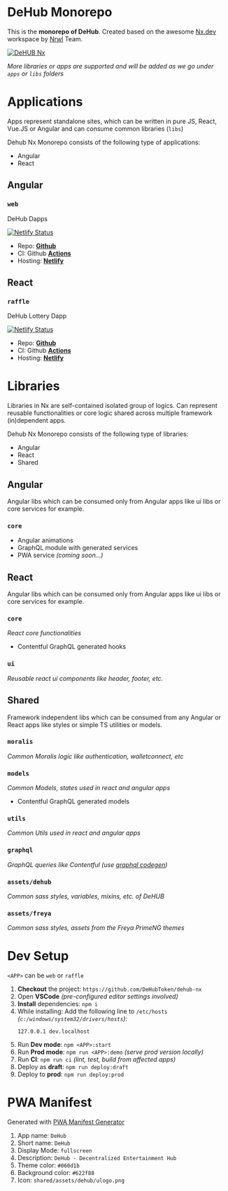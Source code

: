 # DeHub Monorepo

This is the **monorepo of DeHub**. Created based on the awesome [Nx.dev](https://nx.dev) workspace by [Nrwl](https://nrwl.io/) Team.

[![DeHUB Nx](https://github.com/DeHubToken/dehub-nx/actions/workflows/dehub-nx.yml/badge.svg)](https://github.com/DeHubToken/dehub-nx/actions/workflows/dehub-nx.yml)

_More libraries or apps are supported and will be added as we go under `apps` or `libs` folders_

# Applications

Apps represent standalone sites, which can be written in pure JS, React, Vue.JS or Angular and can consume common libraries (`libs`)

Dehub Nx Monorepo consists of the following type of applications:

- Angular
- React

## Angular

### `web`

DeHub Dapps

[![Netlify Status](https://api.netlify.com/api/v1/badges/355647c5-6e43-4c94-92bc-eac397ab80a8/deploy-status)](https://app.netlify.com/sites/dapps-dehub/deploys)

- Repo: **[Github](https://github.com/DeHubToken/dehub-nx)**
- CI: Github **[Actions](https://github.com/DeHubToken/dehub-nx/actions)**
- Hosting: **[Netlify](https://dapps-dehub.netlify.app/)**

## React

### `raffle`

DeHub Lottery Dapp

[![Netlify Status](https://api.netlify.com/api/v1/badges/bacc9132-2b4b-438d-9b93-a377c12181fb/deploy-status)](https://app.netlify.com/sites/dehub-react-lottery-draft/deploys)

- Repo: **[Github](https://github.com/DeHubToken/dehub-nx)**
- CI: Github **[Actions](https://github.com/DeHubToken/dehub-nx/actions)**
- Hosting: **[Netlify](https://dehub-react-lottery-draft.netlify.app)**

# Libraries

Libraries in Nx are self-contained isolated group of logics. Can represent reusable functionalities or core logic shared across multiple framework (in)dependent apps.

Dehub Nx Monorepo consists of the following type of libraries:

- Angular
- React
- Shared

## Angular

Angular libs which can be consumed only from Angular apps like ui libs or core services for example.

### `core`

- Angular animations
- GraphQL module with generated services
- PWA service _(coming soon...)_

## React

Angular libs which can be consumed only from Angular apps like ui libs or core services for example.

### `core`

_React core functionalities_

- Contentful GraphQL generated hooks

### `ui`

_Reusable react ui components like header, footer, etc._

## Shared

Framework independent libs which can be consumed from any Angular or React apps like styles or simple TS utilities or models.

### `moralis`

_Common Moralis logic like authentication, walletconnect, etc_

### `models`

_Common Models, states used in react and angular apps_

- Contentful GraphQL generated models

### `utils`

_Common Utils used in react and angular apps_

### `graphql`

_GraphQL queries like Contentful (use [graphql codegen](https://www.graphql-code-generator.com/))_

### `assets/dehub`

_Common sass styles, variables, mixins, etc. of DeHUB_

### `assets/freya`

_Common sass styles, assets from the Freya PrimeNG themes_

# Dev Setup

`<APP>` can be `web` or `raffle`

1. **Checkout** the project: `https://github.com/DeHubToken/dehub-nx`
1. Open **VSCode** _(pre-configured editor settings involved)_
1. **Install** dependencies: `npm i`
1. While installing:
   Add the following line to `/etc/hosts` _(`c:/windows/system32/drivers/hosts`)_:
   ```
   127.0.0.1 dev.localhost
   ```
1. Run **Dev mode**: `npm <APP>:start`
1. Run **Prod mode**: `npm run <APP>:demo` _(serve prod version locally)_
1. Run **CI**: `npm run ci` _(lint, test, build from affected apps)_
1. Deploy as **draft**: `npm run deploy:draft`
1. Deploy to **prod**: `npm run deploy:prod`

# PWA Manifest

Generated with [PWA Manifest Generator](https://www.simicart.com/manifest-generator.html/)

1. App name: `DeHub`
1. Short name: `DeHub`
1. Display Mode: `fullscreen`
1. Description: `DeHub - Decentralized Entertainment Hub`
1. Theme color: `#060d1b`
1. Background color: `#622f88`
1. Icon: `shared/assets/dehub/ulogo.png`
